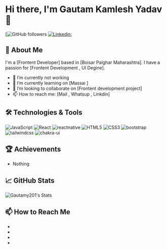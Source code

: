 # Hi there, I'm Gautam Kamlesh Yadav 👋

[![GitHub followers](https://https://github.com/Gautamy201/Gautamy201/)
[![Linkedin: ](gautam-yadav-6971312ba)](https://www.linkedin.com/in/gautam-yadav-6971312ba/)

## 🚀 About Me

I'm a [Frontent Developer] based in [Boisar Palghar Maharashtra]. I have a passion for [Frontent Development , UI Degine].

- 🔭 I’m currently not working
- 🌱 I’m currently learning on  [Massai ]
- 👯 I’m looking to collaborate on [Frontent development project]
- 📫 How to reach me: [Mail , Whatsup , Linkdin]

## 🛠️ Technologies & Tools

![JavaScript](https://img.shields.io/badge/-JavaScript-black?style=flat-square&logo=javascript)
![React](https://img.shields.io/badge/-React-black?style=flat-square&logo=react)
![reactnative](https://img.shields.io/badge/-reactnative-black?style=flat-square&logo=reactnative) 
![HTML5](https://img.shields.io/badge/-HTML5-black?style=flat-square&logo=html5)
![CSS3](https://img.shields.io/badge/-CSS3-black?style=flat-square&logo=css3)
![bootstrap](https://img.shields.io/badge/-bootstrap-black?style=flat-square&logo=bootstrap)
![tailwindcss](https://img.shields.io/badge/-tailwindcss-black?style=flat-square&logo=tailwindcss)
![chakra-ui](https://img.shields.io/badge/-chakra-ui-black?style=flat-square&logo=chakra-ui)

## 🏆 Achievements

- Nothing

## 📈 GitHub Stats

![Gautamy201's Stats](https://github-readme-stats.vercel.app/api?username=Gautamy201&theme=radical&show_icons=true&hide_border=false&count_private=false)

## 📫 How to Reach Me

- [LinkedIn]:(https://www.linkedin.com/in/gautam-yadav-6971312ba/)
- [Email]: (gautamyadavneta@gmail.com)
- [Whatsup]:(https://api.whatsapp.com/send?phone=916306746339?text=)
- [Instagram]:(https://www.instagram.com/mr_gautamyadav/)

